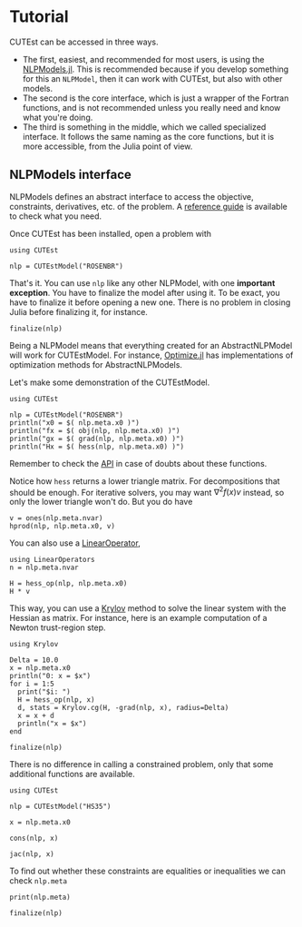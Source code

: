 # Tutorial

CUTEst can be accessed in three ways.
- The first, easiest, and recommended for most users, is using the
  [NLPModels.jl](https://github.com/JuliaSmoothOptimizers/NLPModels.jl).
  This is recommended because if you develop something for this an `NLPModel`,
  then it can work with CUTEst, but also with other models.
- The second is the core interface, which is just a wrapper of the Fortran
  functions, and is not recommended unless you really need and know what you're
  doing.
- The third is something in the middle, which we called specialized interface.
  It follows the same naming as the core functions, but it is more accessible,
  from the Julia point of view.

## NLPModels interface

NLPModels defines an abstract interface to access the objective, constraints,
derivatives, etc. of the problem. A
[reference guide](https://juliasmoothoptimizers.github.io/NLPModels.jl/latest/api#reference-guide)
is available to check what you need.

Once CUTEst has been installed, open a problem with

```@example ex1
using CUTEst

nlp = CUTEstModel("ROSENBR")
```

That's it. You can use `nlp` like any other NLPModel, with one **important
exception**. You have to finalize the model after using it. To be exact, you
have to finalize it before opening a new one. There is no problem in closing
Julia before finalizing it, for instance.

```@example ex1
finalize(nlp)
```

Being a NLPModel means that everything created for an AbstractNLPModel will work
for CUTEstModel. For instance,
[Optimize.jl](https://github.com/JuliaSmoothOptimizers/Optimize.jl)
has implementations of optimization methods for AbstractNLPModels.

Let's make some demonstration of the CUTEstModel.

```@example ex1
using CUTEst

nlp = CUTEstModel("ROSENBR")
println("x0 = $( nlp.meta.x0 )")
println("fx = $( obj(nlp, nlp.meta.x0) )")
println("gx = $( grad(nlp, nlp.meta.x0) )")
println("Hx = $( hess(nlp, nlp.meta.x0) )")
```

Remember to check the
[API](https://juliasmoothoptimizers.github.io/NLPModels.jl/latest/api)
in case of doubts about these functions.

Notice how `hess` returns a lower triangle matrix.
For decompositions that should be enough.
For iterative solvers, you may want $\nabla^2 f(x) v$ instead, so only the lower
triangle won't do.
But you do have

```@example ex1
v = ones(nlp.meta.nvar)
hprod(nlp, nlp.meta.x0, v)
```

You can also use a
[LinearOperator](https://github.com/JuliaSmoothOptimizers/LinearOperators.jl),

```@example ex1
using LinearOperators
n = nlp.meta.nvar

H = hess_op(nlp, nlp.meta.x0)
H * v
```

This way, you can use a
[Krylov](https://github.com/JuliaSmoothOptimizers/Krylov.jl) method to solve the linear
system with the Hessian as matrix.
For instance, here is an example computation of a Newton trust-region step.

```@example ex1
using Krylov

Delta = 10.0
x = nlp.meta.x0
println("0: x = $x")
for i = 1:5
  print("$i: ")
  H = hess_op(nlp, x)
  d, stats = Krylov.cg(H, -grad(nlp, x), radius=Delta)
  x = x + d
  println("x = $x")
end
```

```@example ex1
finalize(nlp)
```

There is no difference in calling a constrained problem, only that some
additional functions are available.

```@example ex2
using CUTEst

nlp = CUTEstModel("HS35")
```

```@example ex2
x = nlp.meta.x0

cons(nlp, x)
```

```@example ex2
jac(nlp, x)
```

To find out whether these constraints are equalities or inequalities we can
check `nlp.meta`

```@example ex2
print(nlp.meta)
```

```@example ex2
finalize(nlp)
```
